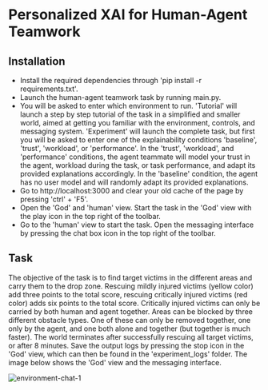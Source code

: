 # Personalized XAI for Human-Agent Teamwork
## Installation
- Install the required dependencies through 'pip install -r requirements.txt'. 
- Launch the human-agent teamwork task by running main.py.
- You will be asked to enter which environment to run. 'Tutorial' will launch a step by step tutorial of the task in a simplified and smaller world, aimed at getting you familiar with the environment, controls, and messaging system. 'Experiment' will launch the complete task, but first you will be asked to enter one of the explainability conditions 'baseline', 'trust', 'workload', or 'performance'. In the 'trust', 'workload', and 'performance' conditions, the agent teammate will model your trust in the agent, workload during the task, or task performance, and adapt its provided explanations accordingly. In the 'baseline' condition, the agent has no user model and will randomly adapt its provided explanations. 
- Go to http://localhost:3000 and clear your old cache of the page by pressing 'ctrl' + 'F5'.
- Open the 'God' and 'human' view. Start the task in the 'God' view with the play icon in the top right of the toolbar. 
- Go to the 'human' view to start the task. Open the messaging interface by pressing the chat box icon in the top right of the toolbar. 

## Task
The objective of the task is to find target victims in the different areas and carry them to the drop zone. Rescuing mildly injured victims (yellow color) add three points to the total score, rescuing critically injured victims (red color) adds six points to the total score. Critically injured victims can only be carried by both human and agent together. Areas can be blocked by three different obstacle types. One of these can only be removed together, one only by the agent, and one both alone and together (but together is much faster). The world terminates after successfully rescuing all target victims, or after 8 minutes. Save the output logs by pressing the stop icon in the 'God' view, which can then be found in the 'experiment_logs' folder. The image below shows the 'God' view and the messaging interface. 

![environment-chat-1](https://user-images.githubusercontent.com/54837051/204800699-89ed7159-d329-4f95-8441-acb601ff90a5.png)
